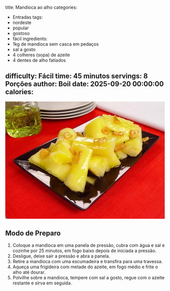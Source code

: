 title: Mandioca ao alho
categories:
  - Entradas
tags:
  - nordeste
  - popular
  - gostoso
  - fácil
ingredients:
  - 1kg de mandioca sem casca em pedaços
  - sal a gosto
  - 4 colheres (sopa) de azeite
  - 4 dentes de alho fatiados

difficulty: Fácil
time: 45 minutos
servings: 8 Porções
author: Boil
date: 2025-09-20 00:00:00
calories:
---
![Mandioca ao alho](/images/mandioca_ao_alho.webp)

## Modo de Preparo
1. Coloque a mandioca em uma panela de pressão, cubra com água e sal e cozinhe por 25 minutos, em fogo baixo depois de iniciada a pressão.
2. Desligue, deixe sair a pressão e abra a panela.
3. Retire a mandioca com uma escumadeira e transfira para uma travessa.
4. Aqueça uma frigideira com metade do azeite, em fogo médio e frite o alho até dourar.
5. Polvilhe sobre a mandioca, tempere com sal a gosto, regue com o azeite restante e sirva em seguida.